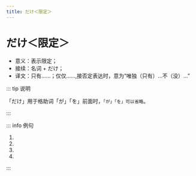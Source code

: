 ```yaml
---
title: だけ＜限定＞
---
```


# だけ＜限定＞

- 意义：表示限定；
- 接续：名词 + だけ；
- 译文：只有......；仅仅......,接否定表达时，意为“唯独（只有）...不（没）...”

::: tip 说明

「だけ」用于格助词「が」「を」前面时，`「が」「を」可以省略`。

:::

::: info 例句

1. <grammer-content sentence="これは[和英辞書/えいわじしょ]と[英和辞書/わえいじしょ]と[国語辞典/こくごじてん]**だけ**ですか。" trans="这儿只有日英词典，英日词典以及国语词典。" />
2. <grammer-content sentence="[高橋/たかはし]さん**だけ** <del>(が)</del> [来/く]ていません。" trans="只有高桥没来。" />
3. <grammer-content sentence="[今朝/けさ]は[果物/くだもの]**だけ** <del>(を)</del> [食/た]べました。" trans="早上就只吃了水果。" />
4. <grammer-content sentence="[日本語/にほんご]には[漢字/かんじ]、[平仮名/ひらがな]、[片仮名/かたかな]がありますが、[中国語/ちゅうごくご]が[漢字/かんじ]**だけ**です。" trans="日语中有汉字，平假名，片假名，而中文只有汉字。" />

:::
